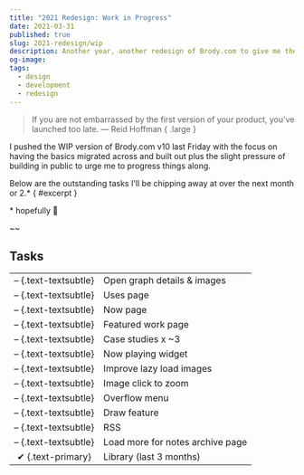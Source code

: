 ```yaml
---
title: "2021 Redesign: Work in Progress"
date: 2021-03-31
published: true
slug: 2021-redesign/wip
description: Another year, another redesign of Brody.com to give me the chance to iterate upon the design, improve my front-end skillz and try out a shiny new tool or two.
og-image:
tags:
  - design
  - development
  - redesign
---
```


> If you are not embarrassed by the first version of your product, you've launched too late.
> — Reid Hoffman { .large }

I pushed the WIP version of Brody.com v10 last Friday with the focus on having the basics migrated across and built out plus the slight pressure of building in public to urge me to progress things along.

Below are the outstanding tasks I'll be chipping away at over the next month or 2.\* { #excerpt }

<aside>* hopefully 😬</aside>

~~

## Tasks

|                      |                                  |
| :------------------: | -------------------------------- |
| – {.text-textsubtle} | Open graph details & images      |
| – {.text-textsubtle} | Uses page                        |
| – {.text-textsubtle} | Now page                         |
| – {.text-textsubtle} | Featured work page               |
| – {.text-textsubtle} | Case studies x ~3                |
| – {.text-textsubtle} | Now playing widget               |
| – {.text-textsubtle} | Improve lazy load images         |
| – {.text-textsubtle} | Image click to zoom              |
| – {.text-textsubtle} | Overflow menu                    |
| – {.text-textsubtle} | Draw feature                     |
| – {.text-textsubtle} | RSS                              |
| – {.text-textsubtle} | Load more for notes archive page |
|  ✔ {.text-primary}   | Library (last 3 months)          |
